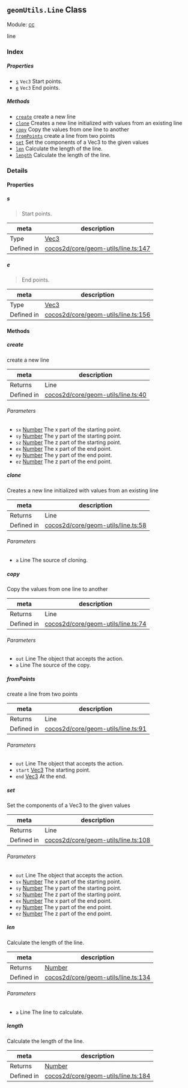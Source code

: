 ## `geomUtils.Line` Class



Module: [cc](../modules/cc.md)


line



### Index

##### Properties

  - [`s`](#s) `Vec3` Start points.
  - [`e`](#e) `Vec3` End points.



##### Methods

  - [`create`](#create) create a new line
  - [`clone`](#clone) Creates a new line initialized with values from an existing line
  - [`copy`](#copy) Copy the values from one line to another
  - [`fromPoints`](#frompoints) create a line from two points
  - [`set`](#set) Set the components of a Vec3 to the given values
  - [`len`](#len) Calculate the length of the line.
  - [`length`](#length) Calculate the length of the line.



### Details


#### Properties


##### s

> Start points.

| meta | description |
|------|-------------|
| Type | <a href="../classes/Vec3.html" class="crosslink">Vec3</a> |
| Defined in | [cocos2d/core/geom-utils/line.ts:147](https://github.com/cocos-creator/engine/blob/e361a2e93351aacda485d2038abd4eba2998a298/cocos2d/core/geom-utils/line.ts#L147) |



##### e

> End points.

| meta | description |
|------|-------------|
| Type | <a href="../classes/Vec3.html" class="crosslink">Vec3</a> |
| Defined in | [cocos2d/core/geom-utils/line.ts:156](https://github.com/cocos-creator/engine/blob/e361a2e93351aacda485d2038abd4eba2998a298/cocos2d/core/geom-utils/line.ts#L156) |






<!-- Method Block -->
#### Methods


##### create

create a new line

| meta | description |
|------|-------------|
| Returns | Line 
| Defined in | [cocos2d/core/geom-utils/line.ts:40](https://github.com/cocos-creator/engine/blob/e361a2e93351aacda485d2038abd4eba2998a298/cocos2d/core/geom-utils/line.ts#L40) |

###### Parameters
- `sx` <a href="https://developer.mozilla.org/en/JavaScript/Reference/Global_Objects/Number" class="crosslink external" target="_blank">Number</a> The x part of the starting point.
- `sy` <a href="https://developer.mozilla.org/en/JavaScript/Reference/Global_Objects/Number" class="crosslink external" target="_blank">Number</a> The y part of the starting point.
- `sz` <a href="https://developer.mozilla.org/en/JavaScript/Reference/Global_Objects/Number" class="crosslink external" target="_blank">Number</a> The z part of the starting point.
- `ex` <a href="https://developer.mozilla.org/en/JavaScript/Reference/Global_Objects/Number" class="crosslink external" target="_blank">Number</a> The x part of the end point.
- `ey` <a href="https://developer.mozilla.org/en/JavaScript/Reference/Global_Objects/Number" class="crosslink external" target="_blank">Number</a> The y part of the end point.
- `ez` <a href="https://developer.mozilla.org/en/JavaScript/Reference/Global_Objects/Number" class="crosslink external" target="_blank">Number</a> The z part of the end point.


##### clone

Creates a new line initialized with values from an existing line

| meta | description |
|------|-------------|
| Returns | Line 
| Defined in | [cocos2d/core/geom-utils/line.ts:58](https://github.com/cocos-creator/engine/blob/e361a2e93351aacda485d2038abd4eba2998a298/cocos2d/core/geom-utils/line.ts#L58) |

###### Parameters
- `a` Line The source of cloning.


##### copy

Copy the values from one line to another

| meta | description |
|------|-------------|
| Returns | Line 
| Defined in | [cocos2d/core/geom-utils/line.ts:74](https://github.com/cocos-creator/engine/blob/e361a2e93351aacda485d2038abd4eba2998a298/cocos2d/core/geom-utils/line.ts#L74) |

###### Parameters
- `out` Line The object that accepts the action.
- `a` Line The source of the copy.


##### fromPoints

create a line from two points

| meta | description |
|------|-------------|
| Returns | Line 
| Defined in | [cocos2d/core/geom-utils/line.ts:91](https://github.com/cocos-creator/engine/blob/e361a2e93351aacda485d2038abd4eba2998a298/cocos2d/core/geom-utils/line.ts#L91) |

###### Parameters
- `out` Line The object that accepts the action.
- `start` <a href="../classes/Vec3.html" class="crosslink">Vec3</a> The starting point.
- `end` <a href="../classes/Vec3.html" class="crosslink">Vec3</a> At the end.


##### set

Set the components of a Vec3 to the given values

| meta | description |
|------|-------------|
| Returns | Line 
| Defined in | [cocos2d/core/geom-utils/line.ts:108](https://github.com/cocos-creator/engine/blob/e361a2e93351aacda485d2038abd4eba2998a298/cocos2d/core/geom-utils/line.ts#L108) |

###### Parameters
- `out` Line The object that accepts the action.
- `sx` <a href="https://developer.mozilla.org/en/JavaScript/Reference/Global_Objects/Number" class="crosslink external" target="_blank">Number</a> The x part of the starting point.
- `sy` <a href="https://developer.mozilla.org/en/JavaScript/Reference/Global_Objects/Number" class="crosslink external" target="_blank">Number</a> The y part of the starting point.
- `sz` <a href="https://developer.mozilla.org/en/JavaScript/Reference/Global_Objects/Number" class="crosslink external" target="_blank">Number</a> The z part of the starting point.
- `ex` <a href="https://developer.mozilla.org/en/JavaScript/Reference/Global_Objects/Number" class="crosslink external" target="_blank">Number</a> The x part of the end point.
- `ey` <a href="https://developer.mozilla.org/en/JavaScript/Reference/Global_Objects/Number" class="crosslink external" target="_blank">Number</a> The y part of the end point.
- `ez` <a href="https://developer.mozilla.org/en/JavaScript/Reference/Global_Objects/Number" class="crosslink external" target="_blank">Number</a> The z part of the end point.


##### len

Calculate the length of the line.

| meta | description |
|------|-------------|
| Returns | <a href="https://developer.mozilla.org/en/JavaScript/Reference/Global_Objects/Number" class="crosslink external" target="_blank">Number</a> 
| Defined in | [cocos2d/core/geom-utils/line.ts:134](https://github.com/cocos-creator/engine/blob/e361a2e93351aacda485d2038abd4eba2998a298/cocos2d/core/geom-utils/line.ts#L134) |

###### Parameters
- `a` Line The line to calculate.


##### length

Calculate the length of the line.

| meta | description |
|------|-------------|
| Returns | <a href="https://developer.mozilla.org/en/JavaScript/Reference/Global_Objects/Number" class="crosslink external" target="_blank">Number</a> 
| Defined in | [cocos2d/core/geom-utils/line.ts:184](https://github.com/cocos-creator/engine/blob/e361a2e93351aacda485d2038abd4eba2998a298/cocos2d/core/geom-utils/line.ts#L184) |




